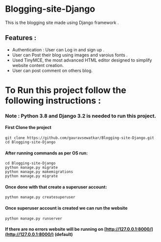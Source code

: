 # Blogging-site-Django
This is the blogging site made using Django framework . 

## Features :
* Authentication : User can Log in and sign up .
* User can Post their blog using images and varoius fonts .
* Used TinyMCE, the most advanced  HTML editor designed to simplify website content creation.
* User can post comment on others blog.



# To Run this project follow the following instructions :

### **Note** : Python 3.8 and Django 3.2 is needed to run this project.
              


#### First Clone the project

```
git clone https://github.com/gauravsewatkar/Blogging-site-Django.git
cd Blogging-site-Django
```
#### After running commands as per OS run:
```
cd Blogging-site-Django
python manage.py migrate
python manage.py makemigrations
python manage.py migrate
```

#### Once done with that create a superuser account:
```
python manage.py createsuperuser
```

#### Once superuser account is created we can run the website
```
python manage.py runserver
```

#### If there are no errors website will be running on [http://127.0.0.1:8000/](http://127.0.0.1:8000/) (default)

